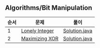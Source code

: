 ## Algorithms/Bit Manipulation
|순서|문제|풀이|
|---|---|---|
|1|[Lonely Integer](https://www.hackerrank.com/challenges/lonely-integer/problem)|[Solution.java](./Lonely%20Integer/Solution.java)|
|2|[Maximizing XOR](https://www.hackerrank.com/challenges/maximizing-xor/problem)|[Solution.java](./Maximizing%20XOR.java)|